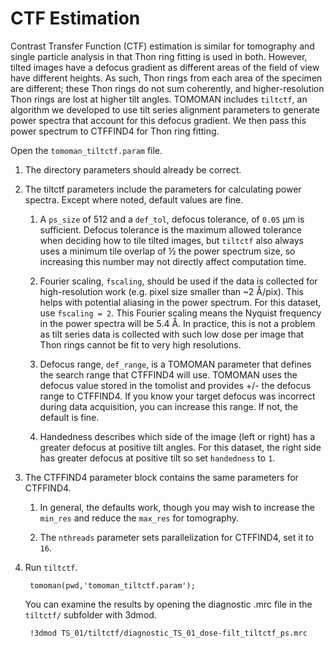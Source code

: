 # CTF Estimation

Contrast Transfer Function (CTF) estimation is similar for tomography and single particle analysis in that Thon ring fitting is used in both.
However, tilted images have a defocus gradient as different areas of the field of view have different heights.
As such, Thon rings from each area of the specimen are different; these Thon rings do not sum coherently, and higher-resolution Thon rings are lost at higher tilt angles.
TOMOMAN includes `tiltctf`, an algorithm we developed to use tilt series alignment parameters to generate power spectra that account for this defocus gradient.
We then pass this power spectrum to CTFFIND4 for Thon ring fitting.

Open the `tomoman_tiltctf.param` file.

1. The directory parameters should already be correct.

2. The tiltctf parameters include the parameters for calculating power spectra.
Except where noted, default values are fine.

    1. A `ps_size` of 512 and a `def_tol`, defocus tolerance, of `0.05` µm is sufficient.
    Defocus tolerance is the maximum allowed tolerance when deciding how to tile tilted images, but `tiltctf` also always uses a minimum tile overlap of ½ the power spectrum size, so increasing this number may not directly affect computation time.

    2. Fourier scaling, `fscaling`, should be used if the data is collected for high-resolution work (e.g. pixel size smaller than ~2 Å/pix).
    This helps with potential aliasing in the power spectrum.
    For this dataset, use `fscaling = 2`.
    This Fourier scaling means the Nyquist frequency in the power spectra will be 5.4 Å.
    In practice, this is not a problem as tilt series data is collected with such low dose per image that Thon rings cannot be fit to very high resolutions.

    3. Defocus range, `def_range`, is a TOMOMAN parameter that defines the search range that CTFFIND4 will use.
    TOMOMAN uses the defocus value stored in the tomolist and provides +/- the defocus range to CTFFIND4.
    If you know your target defocus was incorrect during data acquisition, you can increase this range.
    If not, the default is fine.

    4. Handedness describes which side of the image (left or right) has a greater defocus at positive tilt angles.
    For this dataset, the right side has greater defocus at positive tilt so set `handedness` to `1`.

3. The CTFFIND4 parameter block contains the same parameters for CTFFIND4.

    1. In general, the defaults work, though you may wish to increase the `min_res` and reduce the `max_res` for tomography.

    2. The `nthreads` parameter sets parallelization for CTFFIND4, set it to `16`.

4. Run `tiltctf`.

        tomoman(pwd,'tomoman_tiltctf.param');

   You can examine the results by opening the diagnostic .mrc file in the `tiltctf/` subfolder with 3dmod.

        !3dmod TS_01/tiltctf/diagnostic_TS_01_dose-filt_tiltctf_ps.mrc
